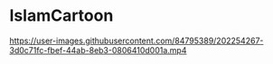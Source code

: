 # IslamCartoon

https://user-images.githubusercontent.com/84795389/202254267-3d0c71fc-fbef-44ab-8eb3-0806410d001a.mp4
